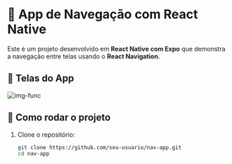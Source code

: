# 📱 App de Navegação com React Native

Este é um projeto desenvolvido em **React Native com Expo** que demonstra a navegação entre telas usando o **React Navigation**.

## 🧭 Telas do App

![img-func](https://github.com/user-attachments/assets/5f6fd15d-45c9-4fdc-921d-5d5e540aa506)

## 🚀 Como rodar o projeto

1. Clone o repositório:
   ```bash
   git clone https://github.com/seu-usuario/nav-app.git
   cd nav-app
